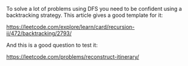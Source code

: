 
To solve a lot of problems using DFS you need to be confident using  a backtracking strategy. This article gives a good template for it:

https://leetcode.com/explore/learn/card/recursion-ii/472/backtracking/2793/

And this is a good question to test it:

https://leetcode.com/problems/reconstruct-itinerary/
